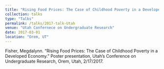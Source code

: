 ```yaml
---
title: "Rising Food Prices: The Case of Childhood Poverty in a Developed Economy"
collection: talks
type: "Talks"
permalink: /talks/2017-talk-Utah
venue: "Utah Confernece on Undergraduate Research"
date: 2017-03-01
location: "Orem, UT"
---
```


Fisher, Megdalynn. “Rising Food Prices: The Case of Childhood Poverty in a Developed Economy.” Poster presentation, Utah’s Conference on Undergraduate Research, Orem, Utah, 2/17/2017.  
